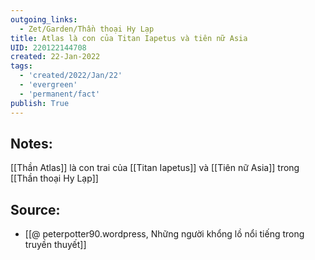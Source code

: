 ```yaml
---
outgoing_links:
  - Zet/Garden/Thần thoại Hy Lạp
title: Atlas là con của Titan Iapetus và tiên nữ Asia
UID: 220122144708
created: 22-Jan-2022
tags:
  - 'created/2022/Jan/22'
  - 'evergreen'
  - 'permanent/fact'
publish: True
---
```

## Notes:
[[Thần Atlas]] là con trai của [[Titan Iapetus]] và [[Tiên nữ Asia]] trong [[Thần thoại Hy Lạp]]

## Source:
- [[@ peterpotter90.wordpress, Những người khổng lồ nổi tiếng trong truyền thuyết]]


